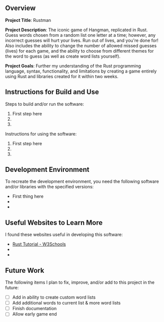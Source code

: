 ## Overview

**Project Title**: Rustman

**Project Description**: The iconic game of Hangman, replicated in Rust. Guess words chosen from a random list one letter at a time; however, any incorrect guesses will hurt your lives. Run out of lives, and you're done for! Also includes the ability to change the number of allowed missed guesses (lives) for each game, and the ability to choose from different themes for the word to guess (as well as create word lists yourself).

**Project Goals**: Further my understanding of the Rust programming language, syntax, functionality, and limitations by creating a game entirely using Rust and libraries created for it within two weeks.

## Instructions for Build and Use

Steps to build and/or run the software:

1. First step here
2.
3.

Instructions for using the software:

1. First step here
2.
3.

## Development Environment 

To recreate the development environment, you need the following software and/or libraries with the specified versions:

* First thing here
*
*

## Useful Websites to Learn More

I found these websites useful in developing this software:

* [Rust Tutorial - W3Schools](https://www.w3schools.com/rust/index.php)
*
*

## Future Work

The following items I plan to fix, improve, and/or add to this project in the future:

* [ ] Add in ability to create custom word lists
* [ ] Add additional words to current list & more word lists
* [ ] Finish documentation
* [ ] Allow early game end